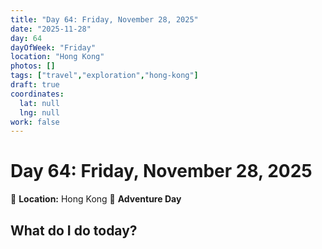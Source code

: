 ```yaml
---
title: "Day 64: Friday, November 28, 2025"
date: "2025-11-28"
day: 64
dayOfWeek: "Friday"
location: "Hong Kong"
photos: []
tags: ["travel","exploration","hong-kong"]
draft: true
coordinates:
  lat: null
  lng: null
work: false
---
```

# Day 64: Friday, November 28, 2025

📍 **Location:** Hong Kong
🎒 **Adventure Day**

## What do I do today?


